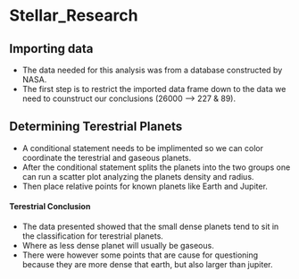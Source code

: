 # Stellar_Research
## Importing data

* The data needed for this analysis was from a database constructed by NASA.
* The first step is to restrict the imported data frame down to the data we need to counstruct our conclusions (26000 --> 227 & 89).

## Determining Terestrial Planets

* A conditional statement needs to be implimented so we can color coordinate the terestrial and gaseous planets.
* After the conditional statement splits the planets into the two groups one can run a scatter plot analyzing the planets density and radius.
* Then place relative points for known planets like Earth and Jupiter.

#### Terestrial Conclusion

* The data presented showed that the small dense planets tend to sit in the classification for terestrial planets.
* Where as less dense planet will usually be gaseous.
* There were however some points that are cause for questioning because they are more dense that earth, but also larger than jupiter.
